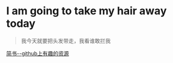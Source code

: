 # I am going to take my hair away today
> 我今天就要把头发带走，我看谁敢拦我

[简书--github上有趣的资源](https://www.jianshu.com/c/e2a2a0073e2d)
